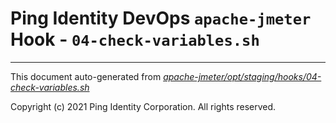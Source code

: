 
# Ping Identity DevOps `apache-jmeter` Hook - `04-check-variables.sh`

---
This document auto-generated from _[apache-jmeter/opt/staging/hooks/04-check-variables.sh](https://github.com/pingidentity/pingidentity-docker-builds/blob/master/apache-jmeter/opt/staging/hooks/04-check-variables.sh)_

Copyright (c) 2021 Ping Identity Corporation. All rights reserved.
